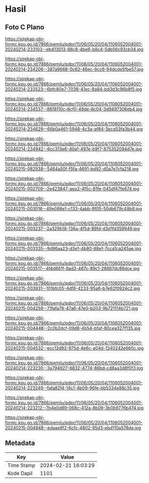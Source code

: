 # Hasil

## Foto C Plano

https://sirekap-obj-formc.kpu.go.id/7866/pemilu/pdpr/11/06/05/20/04/1106052004001-20240214-233103--eb413013-88c8-4be6-b8c4-5db56c93cb34.jpg

https://sirekap-obj-formc.kpu.go.id/7866/pemilu/pdpr/11/06/05/20/04/1106052004001-20240214-234206--387a9668-0c62-46ec-9cc6-94dcde5fbe57.jpg

https://sirekap-obj-formc.kpu.go.id/7866/pemilu/pdpr/11/06/05/20/04/1106052004001-20240214-233523--6bfc80e7-7036-41ec-8a84-bd3d3c96b8f5.jpg

https://sirekap-obj-formc.kpu.go.id/7866/pemilu/pdpr/11/06/05/20/04/1106052004001-20240214-234537--8818110c-8cf0-48de-8c04-3d9497306eb4.jpg

https://sirekap-obj-formc.kpu.go.id/7866/pemilu/pdpr/11/06/05/20/04/1106052004001-20240214-234629--66b0a461-5948-4c3a-af84-3eca53fa3b44.jpg

https://sirekap-obj-formc.kpu.go.id/7866/pemilu/pdpr/11/06/05/20/04/1106052004001-20240214-234942--6cc313e6-40a1-497e-b9f7-875352094d7e.jpg

https://sirekap-obj-formc.kpu.go.id/7866/pemilu/pdpr/11/06/05/20/04/1106052004001-20240215-082938--5464a50f-f5fa-4691-bd92-d0a7e7cfa218.jpg

https://sirekap-obj-formc.kpu.go.id/7866/pemilu/pdpr/11/06/05/20/04/1106052004001-20240215-002709--2e423847-aea2-4f5c-81fe-045df47fe674.jpg

https://sirekap-obj-formc.kpu.go.id/7866/pemilu/pdpr/11/06/05/20/04/1106052004001-20240215-003016--49e088e1-c133-4abb-8f05-50db679c48b8.jpg

https://sirekap-obj-formc.kpu.go.id/7866/pemilu/pdpr/11/06/05/20/04/1106052004001-20240215-003237--2a329b18-136a-4f5d-89fd-d3d1fd359949.jpg

https://sirekap-obj-formc.kpu.go.id/7866/pemilu/pdpr/11/06/05/20/04/1106052004001-20240215-003335--9d96aa23-d3e1-4b80-88e1-7cca1ca245ae.jpg

https://sirekap-obj-formc.kpu.go.id/7866/pemilu/pdpr/11/06/05/20/04/1106052004001-20240215-003517--4f4d861f-9ad3-467c-89c1-28867dc88dce.jpg

https://sirekap-obj-formc.kpu.go.id/7866/pemilu/pdpr/11/06/05/20/04/1106052004001-20240215-003931--101bfc05-4df8-4233-95a6-b7e62f0924c2.jpg

https://sirekap-obj-formc.kpu.go.id/7866/pemilu/pdpr/11/06/05/20/04/1106052004001-20240215-004259--71fafa78-47a6-47e0-b203-9b721114b721.jpg

https://sirekap-obj-formc.kpu.go.id/7866/pemilu/pdpr/11/06/05/20/04/1106052004001-20240215-004448--2c0b2dcf-09d8-4b54-bfaf-80cea327f135.jpg

https://sirekap-obj-formc.kpu.go.id/7866/pemilu/pdpr/11/06/05/20/04/1106052004001-20240215-004532--ecc12d92-975d-4e6c-a04d-1340242e660c.jpg

https://sirekap-obj-formc.kpu.go.id/7866/pemilu/pdpr/11/06/05/20/04/1106052004001-20240214-223230--3a794927-6832-4774-86bd-cd8aa3d8f0f3.jpg

https://sirekap-obj-formc.kpu.go.id/7866/pemilu/pdpr/11/06/05/20/04/1106052004001-20240214-223249--fafa82f4-14c1-4b09-96fe-bb5334e88c35.jpg

https://sirekap-obj-formc.kpu.go.id/7866/pemilu/pdpr/11/06/05/20/04/1106052004001-20240214-223212--7b4e0d89-068c-412a-8b09-3b0b9776b474.jpg

https://sirekap-obj-formc.kpu.go.id/7866/pemilu/pdpr/11/06/05/20/04/1106052004001-20240215-004948--edaae6f2-6cfc-4802-95d3-ebd110a578da.jpg


## Metadata

| Key        | Value               |
| ---------- | ------------------- |
| Time Stamp | 2024-02-21 16:03:29 |
| Kode Dapil | 1101                |



